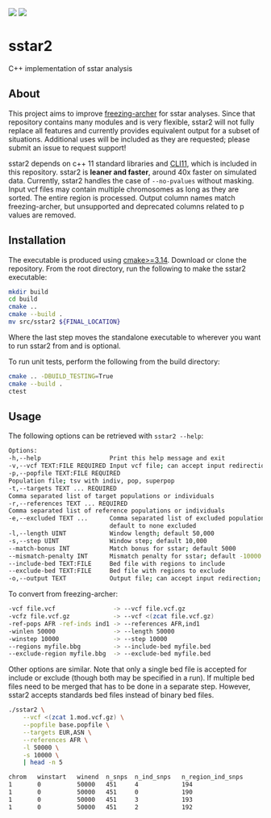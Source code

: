 ![](https://github.com/troycomi/sstar2/workflows/UnitTests/badge.svg)
![](https://github.com/troycomi/sstar2/workflows/AcceptanceTests/badge.svg)

# sstar2
C++ implementation of sstar analysis

## About
This project aims to improve [freezing-archer](https://github.com/bvernot/freezing-archer)
for sstar analyses.  Since that repository contains many modules and is very
flexible, sstar2 will not fully replace all features and currently provides
equivalent output for a subset of situations.  Additional uses will be included
as they are requested; please submit an issue to request support!

sstar2 depends on c++ 11 standard libraries and [CLI11](https://github.com/CLIUtils/CLI11/),
which is included in this repository.  sstar2 is **leaner and faster**, around 40x
faster on simulated data.  Currently, sstar2 handles the case of `--no-pvalues`
without masking.  Input vcf files may contain multiple chromosomes as long as
they are sorted.  The entire region is processed.  Output column names match
freezing-archer, but unsupported and deprecated columns related to p values are
removed.

## Installation
The executable is produced using
[cmake>=3.14](https://cliutils.gitlab.io/modern-cmake/chapters/intro/installing.html).
Download or clone the repository.  From the root directory,
run the following to make the sstar2 executable:
```bash
mkdir build
cd build
cmake ..
cmake --build .
mv src/sstar2 ${FINAL_LOCATION}
```
Where the last step moves the standalone executable to wherever you want to
run sstar2 from and is optional.

To run unit tests, perform the following from the build directory:
```bash
cmake .. -DBUILD_TESTING=True
cmake --build .
ctest
```

## Usage
The following options can be retrieved with `sstar2 --help`:
```bash
Options:
-h,--help                   Print this help message and exit
-v,--vcf TEXT:FILE REQUIRED Input vcf file; can accept input redirection
-p,--popfile TEXT:FILE REQUIRED
Population file; tsv with indiv, pop, superpop
-t,--targets TEXT ... REQUIRED
Comma separated list of target populations or individuals
-r,--references TEXT ... REQUIRED
Comma separated list of reference populations or individuals
-e,--excluded TEXT ...      Comma separated list of excluded populations or individuals;
                            default to none excluded
-l,--length UINT            Window length; default 50,000
-s,--step UINT              Window step; default 10,000
--match-bonus INT           Match bonus for sstar; default 5000
--mismatch-penalty INT      Mismatch penalty for sstar; default -10000
--include-bed TEXT:FILE     Bed file with regions to include
--exclude-bed TEXT:FILE     Bed file with regions to exclude
-o,--output TEXT            Output file; can accept input redirection; default stdout
```

To convert from freezing-archer:
```bash
-vcf file.vcf                -> --vcf file.vcf.gz
-vcfz file.vcf.gz            -> --vcf <(zcat file.vcf.gz)
-ref-pops AFR -ref-inds ind1 -> --references AFR,ind1
-winlen 50000                -> --length 50000
-winstep 10000               -> --step 10000
--regions myfile.bbg         -> --include-bed myfile.bed
--exclude-region myfile.bbg  -> --exclude-bed myfile.bed
```
Other options are similar.  Note that only a single bed file is accepted for
include or exclude (though both may be specified in a run).  If multiple bed
files need to be merged that has to be done in a separate step.  However,
sstar2 accepts standards bed files instead of binary bed files.

```bash
./sstar2 \
    --vcf <(zcat 1.mod.vcf.gz) \
    --popfile base.popfile \
    --targets EUR,ASN \
    --references AFR \
    -l 50000 \
    -s 10000 \
    | head -n 5

chrom   winstart   winend  n_snps  n_ind_snps   n_region_ind_snps       ind_id    pop     s_star  num_s_star_snps   s_star_snps             hap_1_s_start   hap_1_s_end     hap_2_s_start   hap_2_s_end     s_start s_end   n_s_star_snps_hap1    n_s_star_snps_hap2       s_star_haps     callable_bases
1       0          50000   451     4            194                     msp_110   EUR     45603   4                 5382,28610,32662,35985  0               0               5382            32662           5382    35985   1                     3                        2,2,2,1         50000
1       0          50000   451     0            190                     msp_111   EUR     0       0                 .                       0               0               0               0               0       0       0                     0                        .               50000
1       0          50000   451     3            193                     msp_112   EUR     28616   3                 17506,26875,36122       0               0               17506           36122           17506   36122   1                     2                        2,1,2           50000
1       0          50000   451     2            192                     msp_113   EUR     0       0                 .                       0               0               0               0               0       0       0                     0                        .               50000
```
